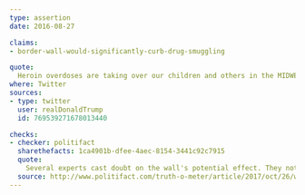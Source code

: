 ```yaml
---
type: assertion
date: 2016-08-27

claims:
- border-wall-would-significantly-curb-drug-smuggling

quote:
  Heroin overdoses are taking over our children and others in the MIDWEST. Coming in from our southern border. We need strong border & WALL!
where: Twitter
sources:
- type: twitter
  user: realDonaldTrump
  id: 769539271678013440

checks:
- checker: politifact
  sharethefacts: 1ca4901b-dfee-4aec-8154-3441c92c7915
  quote:
    Several experts cast doubt on the wall's potential effect. They noted that much of the illegal drugs coming into the United States arrive through legal ports of entry and that smugglers also use other tools that a wall wouldn't stop (even catapults). Illicit drugs also flow from the northern border and through the mail from China.
  source: http://www.politifact.com/truth-o-meter/article/2017/oct/26/will-border-wall-stop-drugs-coming-united-states/
---
```

